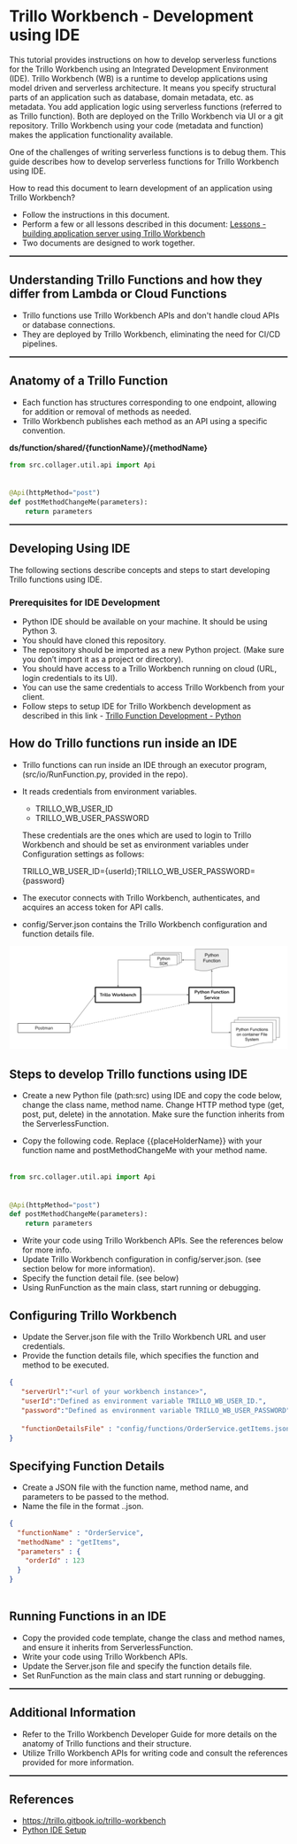# **Trillo Workbench - Development using IDE**

This tutorial provides instructions on how to develop serverless functions for the Trillo Workbench using an Integrated Development Environment (IDE).
Trillo Workbench (WB) is a runtime to develop applications using model driven and serverless architecture. It means you specify structural parts of an application such as database, domain metadata, etc. as metadata. You add application logic using serverless functions (referred to as Trillo function). Both are deployed on the Trillo Workbench via UI or a git repository. Trillo Workbench using your code (metadata and function) makes the application functionality available.

One of the challenges of writing serverless functions is to debug them. This guide describes how to develop serverless functions for Trillo Workbench using IDE.

How to read this document to learn development of an application using Trillo Workbench?

- Follow the instructions in this document.
- Perform a few or all lessons described in this document:
  [Lessons - building application server using Trillo Workbench](https://docs.google.com/document/d/1Xs-L1gP-5fvNKkWzopm4T25yQ_v_P_heX1s8V69--Vs/edit)
- Two documents are designed to work together.


<hr style="border:0.1px solid gray">

## Understanding Trillo Functions and how they differ from Lambda or Cloud Functions
- Trillo functions use Trillo Workbench APIs and don't handle cloud APIs or database connections.
- They are deployed by Trillo Workbench, eliminating the need for CI/CD pipelines.

<hr style="border:0.1px solid gray">

## Anatomy of a Trillo Function
- Each function has structures corresponding to one endpoint, allowing for addition or removal of methods as needed.
- Trillo Workbench publishes each method as an API using a specific convention.

**ds/function/shared/{functionName}/{methodName}**

```python
from src.collager.util.api import Api


@Api(httpMethod="post")
def postMethodChangeMe(parameters):
    return parameters

```
<hr style="border:0.1px solid gray">

## Developing Using IDE
The following sections describe concepts and steps to start developing Trillo functions using IDE.

### Prerequisites for IDE Development

- Python IDE should be available on your machine. It should be using Python 3.
- You should have cloned this repository.
- The repository should be imported as a new Python project. (Make sure you don’t import it as a project or directory).
- You should have access to a Trillo Workbench running on cloud (URL, login credentials to its UI).
- You can use the same credentials to access Trillo Workbench from your client.
- Follow steps to setup IDE for Trillo Workbench development as described in this link - [Trillo Function Development - Python](https://docs.google.com/presentation/d/1-yPnVH9zhtzfU48e4krCiMo6tbtPm2SuN_B_l1DT5mA/edit#slide=id.g2bb86854168_0_15)

## How do Trillo functions run inside an IDE
- Trillo functions can run inside an IDE through an executor program,(src/io/RunFunction.py, provided in the repo).
- It reads credentials from environment variables.
  - TRILLO_WB_USER_ID
  - TRILLO_WB_USER_PASSWORD

  These credentials are the ones which are used to login to Trillo Workbench and should be set as environment variables under Configuration settings as follows:


    TRILLO_WB_USER_ID={userId};TRILLO_WB_USER_PASSWORD={password}
- The executor connects with Trillo Workbench, authenticates, and acquires an access token for API calls.
- config/Server.json contains the Trillo Workbench configuration and function details file.


![Develop_Trillo_Function_Using_IDE.png](docs/html/images/Develop_Trillo_Function_Using_IDE.png)

## Steps to develop Trillo functions using IDE
- Create a new Python file (path:src) using IDE and copy the code below, change the class name, method name. Change HTTP method type (get, post, put, delete) in the annotation. Make sure the function inherits from the ServerlessFunction.

- Copy the following code. Replace {{placeHolderName}} with your function name and postMethodChangeMe with your method name.
```python

from src.collager.util.api import Api


@Api(httpMethod="post")
def postMethodChangeMe(parameters):
    return parameters

```
- Write your code using Trillo Workbench APIs. See the references below for more info.
- Update  Trillo Workbench configuration in config/server.json. (see section below for more information).
- Specify the function detail file. (see below)
- Using RunFunction as the main class, start running or debugging.


## Configuring Trillo Workbench
- Update the Server.json file with the Trillo Workbench URL and user credentials.
- Provide the function details file, which specifies the function and method to be executed.
```json
{
   "serverUrl":"<url of your workbench instance>",
   "userId":"Defined as environment variable TRILLO_WB_USER_ID.",
   "password":"Defined as environment variable TRILLO_WB_USER_PASSWORD",
   
   "functionDetailsFile" : "config/functions/OrderService.getItems.json"
}
```
## Specifying Function Details
- Create a JSON file with the function name, method name, and parameters to be passed to the method.
- Name the file in the format <functionName>.<methodName>.json.

```json
{
  "functionName" : "OrderService",
  "methodName" : "getItems",
  "parameters" : {
  	"orderId" : 123
  }
}



```

## Running Functions in an IDE
- Copy the provided code template, change the class and method names, and ensure it inherits from ServerlessFunction.
- Write your code using Trillo Workbench APIs.
- Update the Server.json file and specify the function details file.
- Set RunFunction as the main class and start running or debugging.

<hr style="border:0.1px solid gray">

## Additional Information
- Refer to the Trillo Workbench Developer Guide for more details on the anatomy of Trillo functions and their structure.
- Utilize Trillo Workbench APIs for writing code and consult the references provided for more information.

<hr style="border:0.1px solid gray">

## References
- https://trillo.gitbook.io/trillo-workbench
- [Python IDE Setup](https://docs.google.com/presentation/d/1-yPnVH9zhtzfU48e4krCiMo6tbtPm2SuN_B_l1DT5mA/edit#slide=id.g2bb86854168_0_15)
